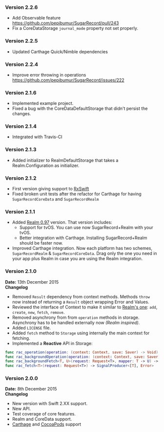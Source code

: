 ### Version 2.2.6
- Add Observable feature https://github.com/pepibumur/SugarRecord/pull/243
- Fix a CoreDataStorage `journal_mode` property not set properly.

### Version 2.2.5
- Updated Carthage Quick/Nimble dependencies

### Version 2.2.4
- Improve error throwing in operations https://github.com/pepibumur/SugarRecord/issues/222

### Version 2.1.6
- Implemented example project.
- Fixed a bug with the CoreDataDefaultStorage that didn't persist the changes.

### Version 2.1.4
- Integrated with Travis-CI

### Version 2.1.3
- Added initializer to RealmDefaultStorage that takes a Realm.Configuration as initializer.

### Version 2.1.2
- First version giving support to [RxSwift](https://github.com/ReactiveX/RxSwift)
- Fixed broken unit tests after the refactor for Carthage for having `SugarRecordCoreData` and `SugarRecordRealm`

### Version 2.1.1
- Added [Realm 0.97](https://realm.io/news/realm-objc-swift-0.97.0/) version. That version includes:
  - Support for tvOS. You can use now SugarRecord+Realm with your tvOS.
  - Better integration with Carthage. Installing SugarRecord+Realm should be faster now.
- Improved Carthage integration. Now each platform has two schemes, `SugarRecordRealm` & `SugarRecordCoreData`. Drag only the one you need in your app plus Realm in case you are using the Realm integration.


### Version 2.1.0
**Date:** 13th December 2015<br>
**Changelog**
- Removed `Result` dependency from context methods. Methods `throw` now instead of returning a `Result` object wrapping Error and Values.
- Reviewed the interface of Context to make it similar to [Realm's one](https://realm.io/docs/swift/latest/): `add`, `create`, `new`, `fetch`, `remove`.
- Removed asynchrony from from `operation` methods in storage. Asynchrony has to be handled externally now *(Realm inspired)*.
- Added `LICENSE` file.
- Added `fetch` method to `Storage` using internally the main context for fetching.
- Implemented a **Reactive** API in Storage:
```swift
func rac_operation(operation: (context: Context, save: Saver) -> Void) -> SignalProducer<Void, NoError>
func rac_backgroundOperation(operation: (context: Context, save: Saver) -> Void) -> SignalProducer<Void, NoError>
func rac_backgroundFetch<T, U>(request: Request<T>, mapper: T -> U) -> SignalProducer<[U], Error>
func rac_fetch<T>(request: Request<T>) -> SignalProducer<[T], Error>
```

### Version 2.0.0
**Date:** 8th December 2015 <br>
**Changelog**
- New version with Swift 2.XX support.
- New API.
- Test coverage of core features.
- Realm and CoreData support.
- [Carthage](https://github.com/carthage) and [CocoaPods](https://cocoapods.org) support
